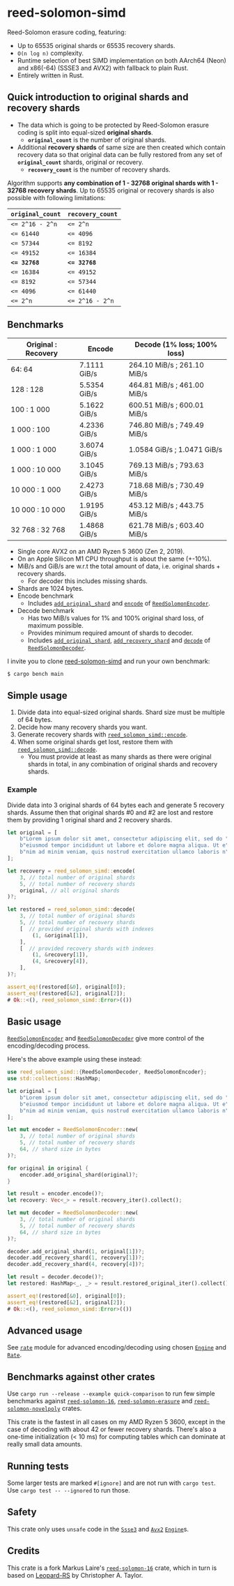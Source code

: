# reed-solomon-simd

Reed-Solomon erasure coding, featuring:

- Up to 65535 original shards or 65535 recovery shards.
- `O(n log n)` complexity.
- Runtime selection of best SIMD implementation on both AArch64 (Neon) and x86(-64) (SSSE3 and AVX2) with
fallback to plain Rust.
- Entirely written in Rust.

## Quick introduction to **original shards** and **recovery shards**

- The data which is going to be protected by Reed-Solomon erasure coding
  is split into equal-sized **original shards**.
    - **`original_count`** is the number of original shards.
- Additional **recovery shards** of same size are then created
  which contain recovery data so that original data can be fully restored
  from any set of **`original_count`** shards, original or recovery.
    - **`recovery_count`** is the number of recovery shards.

Algorithm supports **any combination of 1 - 32768 original shards with 1 - 32768 recovery shards**.
Up to 65535 original or recovery shards is also possible with following limitations:

| `original_count` | `recovery_count` |
| ---------------- | ---------------- |
| `<= 2^16 - 2^n`  | `<= 2^n`         |
| `<= 61440`       | `<= 4096`        |
| `<= 57344`       | `<= 8192`        |
| `<= 49152`       | `<= 16384`       |
| **`<= 32768`**   | **`<= 32768`**   |
| `<= 16384`       | `<= 49152`       |
| `<= 8192`        | `<= 57344`       |
| `<= 4096`        | `<= 61440`       |
| `<= 2^n`         | `<= 2^16 - 2^n`  |

## Benchmarks

| Original : Recovery | Encode       | Decode (1% loss; 100% loss) |
| ------------------- | ------------ | --------------------------- |
| 64: 64              | 7.1111 GiB/s | 264.10 MiB/s ; 261.10 MiB/s |
| 128 : 128           | 5.5354 GiB/s | 464.81 MiB/s ; 461.00 MiB/s |
| 100 : 1 000         | 5.1622 GiB/s | 600.51 MiB/s ; 600.01 MiB/s |
| 1 000 : 100         | 4.2336 GiB/s | 746.80 MiB/s ; 749.49 MiB/s |
| 1 000 : 1 000       | 3.6074 GiB/s | 1.0584 GiB/s ; 1.0471 GiB/s |
| 1 000 : 10 000      | 3.1045 GiB/s | 769.13 MiB/s ; 793.63 MiB/s |
| 10 000 : 1 000      | 2.4273 GiB/s | 718.68 MiB/s ; 730.49 MiB/s |
| 10 000 : 10 000     | 1.9195 GiB/s | 453.12 MiB/s ; 443.75 MiB/s |
| 32 768 : 32 768     | 1.4868 GiB/s | 621.78 MiB/s ; 603.40 MiB/s |

- Single core AVX2 on an AMD Ryzen 5 3600 (Zen 2, 2019).
- On an Apple Silicon M1 CPU throughput is about the same (+-10%).
- MiB/s and GiB/s are w.r.t the total amount of data,
  i.e. original shards + recovery shards.
    - For decoder this includes missing shards.
- Shards are 1024 bytes.
- Encode benchmark
    - Includes [`add_original_shard`][RSE::add_original_shard] and
      [`encode`][RSE::encode] of [`ReedSolomonEncoder`].
- Decode benchmark
    - Has two MiB/s values for 1% and 100% original shard loss, of maximum possible.
    - Provides minimum required amount of shards to decoder.
    - Includes [`add_original_shard`][RSD::add_original_shard],
      [`add_recovery_shard`][RSD::add_recovery_shard] and
      [`decode`][RSD::decode] of [`ReedSolomonDecoder`].


I invite you to clone [reed-solomon-simd] and run your own benchmark:
```sh
$ cargo bench main
```

## Simple usage

1. Divide data into equal-sized original shards.
   Shard size must be multiple of 64 bytes.
2. Decide how many recovery shards you want.
3. Generate recovery shards with [`reed_solomon_simd::encode`].
4. When some original shards get lost, restore them with [`reed_solomon_simd::decode`].
    - You must provide at least as many shards as there were original shards in total,
      in any combination of original shards and recovery shards.

### Example

Divide data into 3 original shards of 64 bytes each and generate 5 recovery shards.
Assume then that original shards #0 and #2 are lost
and restore them by providing 1 original shard and 2 recovery shards.

```rust
let original = [
    b"Lorem ipsum dolor sit amet, consectetur adipiscing elit, sed do ",
    b"eiusmod tempor incididunt ut labore et dolore magna aliqua. Ut e",
    b"nim ad minim veniam, quis nostrud exercitation ullamco laboris n",
];

let recovery = reed_solomon_simd::encode(
    3, // total number of original shards
    5, // total number of recovery shards
    original, // all original shards
)?;

let restored = reed_solomon_simd::decode(
    3, // total number of original shards
    5, // total number of recovery shards
    [  // provided original shards with indexes
        (1, &original[1]),
    ],
    [  // provided recovery shards with indexes
        (1, &recovery[1]),
        (4, &recovery[4]),
    ],
)?;

assert_eq!(restored[&0], original[0]);
assert_eq!(restored[&2], original[2]);
# Ok::<(), reed_solomon_simd::Error>(())
```

## Basic usage

[`ReedSolomonEncoder`] and [`ReedSolomonDecoder`] give more control
of the encoding/decoding process.

Here's the above example using these instead:

```rust
use reed_solomon_simd::{ReedSolomonDecoder, ReedSolomonEncoder};
use std::collections::HashMap;

let original = [
    b"Lorem ipsum dolor sit amet, consectetur adipiscing elit, sed do ",
    b"eiusmod tempor incididunt ut labore et dolore magna aliqua. Ut e",
    b"nim ad minim veniam, quis nostrud exercitation ullamco laboris n",
];

let mut encoder = ReedSolomonEncoder::new(
    3, // total number of original shards
    5, // total number of recovery shards
    64, // shard size in bytes
)?;

for original in original {
    encoder.add_original_shard(original)?;
}

let result = encoder.encode()?;
let recovery: Vec<_> = result.recovery_iter().collect();

let mut decoder = ReedSolomonDecoder::new(
    3, // total number of original shards
    5, // total number of recovery shards
    64, // shard size in bytes
)?;

decoder.add_original_shard(1, original[1])?;
decoder.add_recovery_shard(1, recovery[1])?;
decoder.add_recovery_shard(4, recovery[4])?;

let result = decoder.decode()?;
let restored: HashMap<_, _> = result.restored_original_iter().collect();

assert_eq!(restored[&0], original[0]);
assert_eq!(restored[&2], original[2]);
# Ok::<(), reed_solomon_simd::Error>(())
```

## Advanced usage

See [`rate`][mod:rate] module for advanced encoding/decoding
using chosen [`Engine`] and [`Rate`].

## Benchmarks against other crates

Use `cargo run --release --example quick-comparison`
to run few simple benchmarks against [`reed-solomon-16`], [`reed-solomon-erasure`]
and [`reed-solomon-novelpoly`] crates.

This crate is the fastest in all cases on my AMD Ryzen 5 3600, except in the
case of decoding with about 42 or fewer recovery shards.
There's also a one-time initialization (< 10 ms) for computing tables
which can dominate at really small data amounts.

[`reed-solomon-16`]: https://crates.io/crates/reed-solomon-16
[`reed-solomon-erasure`]: https://crates.io/crates/reed-solomon-erasure
[`reed-solomon-novelpoly`]: https://crates.io/crates/reed-solomon-novelpoly

## Running tests

Some larger tests are marked `#[ignore]` and are not run with `cargo test`.
Use `cargo test -- --ignored` to run those.

## Safety

This crate only uses `unsafe` code in the [`Ssse3`] and [`Avx2`] [`Engine`]s.

## Credits

This crate is a fork Markus Laire's [`reed-solomon-16`] crate, which in turn
is based on [Leopard-RS] by Christopher A. Taylor.

[Leopard-RS]: https://github.com/catid/leopard
[reed-solomon-simd]: https://github.com/AndersTrier/reed-solomon-simd

[`Naive`]: https://docs.rs/reed-solomon-simd/2.0.0/reed_solomon_simd/engine/struct.Naive.html
[`NoSimd`]: https://docs.rs/reed-solomon-simd/2.0.0/reed_solomon_simd/engine/struct.NoSimd.html
[`Ssse3`]: https://docs.rs/reed-solomon-simd/2.0.0/reed_solomon_simd/engine/struct.Ssse3.html
[`Avx2`]: https://docs.rs/reed-solomon-simd/2.0.0/reed_solomon_simd/engine/struct.Avx2.html

[`ReedSolomonEncoder`]: https://docs.rs/reed-solomon-simd/2.0.0/reed_solomon_simd/struct.ReedSolomonEncoder.html
[RSE::add_original_shard]: https://docs.rs/reed-solomon-simd/2.0.0/reed_solomon_simd/struct.ReedSolomonEncoder.html#method.add_original_shard
[RSE::encode]: https://docs.rs/reed-solomon-simd/2.0.0/reed_solomon_simd/struct.ReedSolomonEncoder.html#method.encode

[`ReedSolomonDecoder`]: https://docs.rs/reed-solomon-simd/2.0.0/reed_solomon_simd/struct.ReedSolomonDecoder.html
[RSD::add_original_shard]: https://docs.rs/reed-solomon-simd/2.0.0/reed_solomon_simd/struct.ReedSolomonDecoder.html#method.add_original_shard
[RSD::add_recovery_shard]: https://docs.rs/reed-solomon-simd/2.0.0/reed_solomon_simd/struct.ReedSolomonDecoder.html#method.add_recovery_shard
[RSD::decode]: https://docs.rs/reed-solomon-simd/2.0.0/reed_solomon_simd/struct.ReedSolomonDecoder.html#method.decode

[`Engine`]: https://docs.rs/reed-solomon-simd/2.0.0/reed_solomon_simd/engine/trait.Engine.html
[`Rate`]: https://docs.rs/reed-solomon-simd/2.0.0/reed_solomon_simd/rate/trait.Rate.html

[mod:rate]: https://docs.rs/reed-solomon-simd/2.0.0/reed_solomon_simd/rate/index.html

[`reed_solomon_simd::encode`]: https://docs.rs/reed-solomon-simd/2.0.0/reed_solomon_simd/fn.encode.html
[`reed_solomon_simd::decode`]: https://docs.rs/reed-solomon-simd/2.0.0/reed_solomon_simd/fn.decode.html
